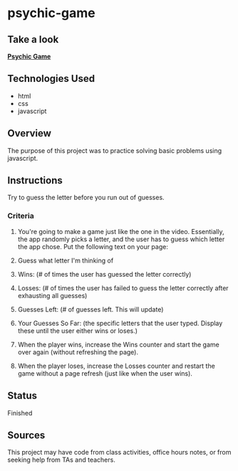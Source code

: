 # psychic-game

## Take a look

**[Psychic Game](https://andrewpetersondev.github.io/psychic-game/)**

## Technologies Used

* html
* css
* javascript

## Overview

The purpose of this project was to practice solving basic problems using javascript.

## Instructions

Try to guess the letter before you run out of guesses.

### Criteria

1. You're going to make a game just like the one in the video. Essentially, the app randomly picks a letter, and the user has to guess which letter the app chose. Put the following text on your page:

2. Guess what letter I'm thinking of

3. Wins: (# of times the user has guessed the letter correctly)

4. Losses: (# of times the user has failed to guess the letter correctly after exhausting all guesses)

5. Guesses Left: (# of guesses left. This will update)

6. Your Guesses So Far: (the specific letters that the user typed. Display these until the user either wins or loses.)

7. When the player wins, increase the Wins counter and start the game over again (without refreshing the page).

8. When the player loses, increase the Losses counter and restart the game without a page refresh (just like when the user wins).

## Status

Finished

## Sources

This project may have code from class activities, office hours notes, or from seeking help from TAs and teachers.
